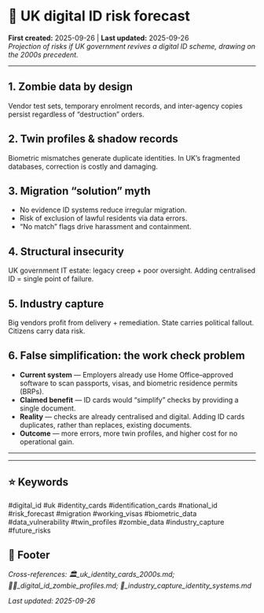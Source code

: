 # 🔮 UK digital ID risk forecast  
**First created:** 2025-09-26 | **Last updated:** 2025-09-26  
*Projection of risks if UK government revives a digital ID scheme, drawing on the 2000s precedent.*  

---

## 1. Zombie data by design  
Vendor test sets, temporary enrolment records, and inter-agency copies persist regardless of “destruction” orders.  

## 2. Twin profiles & shadow records  
Biometric mismatches generate duplicate identities. In UK’s fragmented databases, correction is costly and damaging.  

## 3. Migration “solution” myth  
- No evidence ID systems reduce irregular migration.  
- Risk of exclusion of lawful residents via data errors.  
- “No match” flags drive harassment and containment.  

## 4. Structural insecurity  
UK government IT estate: legacy creep + poor oversight. Adding centralised ID = single point of failure.  

## 5. Industry capture  
Big vendors profit from delivery + remediation. State carries political fallout. Citizens carry data risk.  

## 6. False simplification: the work check problem  
- **Current system** — Employers already use Home Office–approved software to scan passports, visas, and biometric residence permits (BRPs).  
- **Claimed benefit** — ID cards would “simplify” checks by providing a single document.  
- **Reality** — checks are already centralised and digital. Adding ID cards duplicates, rather than replaces, existing documents.  
- **Outcome** — more errors, more twin profiles, and higher cost for no operational gain.  

---

---

## ⭐ Keywords  
#digital_id #uk #identity_cards #identification_cards #national_id #risk_forecast #migration #working_visas #biometric_data #data_vulnerability #twin_profiles #zombie_data #industry_capture #future_risks  

## 🏮 Footer  
*Cross-references: 🏛️_uk_identity_cards_2000s.md; 🧟‍♀️_digital_id_zombie_profiles.md; 💼_industry_capture_identity_systems.md*  

_Last updated: 2025-09-26_  
